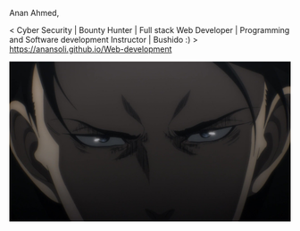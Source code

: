Anan Ahmed,

 < Cyber Security | Bounty Hunter |  Full stack Web Developer | Programming and Software development Instructor | Bushido :) >
https://anansoli.github.io/Web-development

<!-- ![maxresdefault](https://github.com/AnanSoli/AnanSoli/blob/main/76cI.gif) -->
![maxresdefault](https://github.com/AnanSoli/AnanSoli/blob/main/tumblr_9bd02c1edc8627dea54862c270f9d0fb_0172cb23_2048.jpg)
<!-- ![maxresdefault](https://user-images.githubusercontent.com/86473646/160587257-cc930f56-0055-4919-8275-00ba662f9a12.jpg) -->
<!---
AnanSoli/AnanSoli is a ✨ special ✨ repository because its `README.md` (this file) appears on your GitHub profile.
You can click the Preview link to take a look at your changes.
--->
